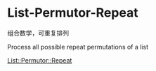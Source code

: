 List-Permutor-Repeat
====================

组合数学，可重复排列

Process all possible repeat permutations of a list

[List::Permutor::Repeat](https://metacpan.org/pod/List::Permutor::Repeat)
